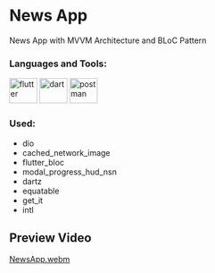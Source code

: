 # News App

News App with MVVM Architecture and BLoC Pattern

<h3 align="left">Languages and Tools:</h3>
<p align="left"> 
        <img src="https://www.vectorlogo.zone/logos/flutterio/flutterio-icon.svg" alt="flutter" width="50" height="45"/> 
        <img src="https://www.vectorlogo.zone/logos/dartlang/dartlang-icon.svg" alt="dart" width="50" height="45"/>
        <img src="https://www.vectorlogo.zone/logos/getpostman/getpostman-icon.svg" alt="postman" width="50" height="45"/> 
</p>


### Used:
*  dio
*  cached_network_image
*  flutter_bloc
*  modal_progress_hud_nsn
*  dartz
*  equatable
*  get_it
*  intl

## Preview Video

[NewsApp.webm](https://github.com/Fady-Esam/News-App/assets/146977882/65bd4b2e-10a8-4421-957e-ad74baf8162a)

